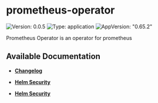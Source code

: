 # prometheus-operator

![Version: 0.0.5](https://img.shields.io/badge/Version-0.0.5-informational?style=flat-square) ![Type: application](https://img.shields.io/badge/Type-application-informational?style=flat-square) ![AppVersion: "0.65.2"](https://img.shields.io/badge/AppVersion-"0.65.2"-informational?style=flat-square)

Prometheus Operator is an operator for prometheus

## Available Documentation

- [**Changelog**](CHANGELOG)

- [**Helm Security**](container-security)

- [**Helm Security**](helm-security)

